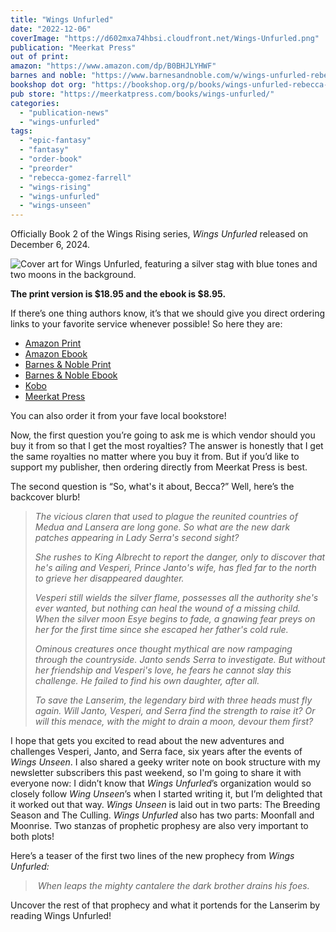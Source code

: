 ```yaml
---
title: "Wings Unfurled"
date: "2022-12-06"
coverImage: "https://d602mxa74hbsi.cloudfront.net/Wings-Unfurled.png"
publication: "Meerkat Press"
out of print: 
amazon: "https://www.amazon.com/dp/B0BHJLYHWF"
barnes and noble: "https://www.barnesandnoble.com/w/wings-unfurled-rebecca-gomez-farrell/1142462183?ean=9781946154644"
bookshop dot org: "https://bookshop.org/p/books/wings-unfurled-rebecca-gomez-farrell/18998266?"
pub store: "https://meerkatpress.com/books/wings-unfurled/"
categories:
  - "publication-news"
  - "wings-unfurled"
tags:
  - "epic-fantasy"
  - "fantasy"
  - "order-book"
  - "preorder"
  - "rebecca-gomez-farrell"
  - "wings-rising"
  - "wings-unfurled"
  - "wings-unseen"
---
```


Officially Book 2 of the Wings Rising series, _Wings Unfurled_ released on December 6, 2024. 

![Cover art for Wings Unfurled, featuring a silver stag with blue tones and two moons in the background.](https://d2ypg8o05lff0b.cloudfront.net/wp-content/uploads/sites/3/2022/11/03023406/WingsUnfurledPreOrderImage.jpg)

**The print version is $18.95 and the ebook is $8.95.**

If there’s one thing authors know, it’s that we should give you direct ordering links to your favorite service whenever possible! So here they are:

- [Amazon Print](https://www.amazon.com/Wings-Unfurled-Rebecca-Gomez-Farrell/dp/1946154644)
- [Amazon Ebook](https://www.amazon.com/Wings-Unfurled-Rising-Rebecca-Farrell-ebook/dp/B0BHJLYHWF)
- [Barnes & Noble Print](https://www.barnesandnoble.com/w/wings-unfurled-rebecca-gomez-farrell/1142462183)
- [Barnes & Noble Ebook](https://www.barnesandnoble.com/w/wings-unfurled-rebecca-gomez-farrell/1142462183)
- [Kobo](https://www.kobo.com/us/en/ebook/wings-unfurled)
- [Meerkat Press](https://meerkatpress.shop/products/wings-unfurled-by-rebecca-gomez-farrell-book-2-wings-rising)

You can also order it from your fave local bookstore!

Now, the first question you’re going to ask me is which vendor should you buy it from so that I get the most royalties? The answer is honestly that I get the same royalties no matter where you buy it from. But if you’d like to support my publisher, then ordering directly from Meerkat Press is best.

The second question is “So, what's it about, Becca?” Well, here’s the backcover blurb!

> _The vicious claren that used to plague the reunited countries of Medua and Lansera are long gone. So what are the new dark patches appearing in Lady Serra's second sight?_
>
> _She rushes to King Albrecht to report the danger, only to discover that he's ailing and Vesperi, Prince Janto's wife, has fled far to the north to grieve her disappeared daughter._
>
> _Vesperi still wields the silver flame, possesses all the authority she's ever wanted, but nothing can heal the wound of a missing child. When the silver moon Esye begins to fade, a gnawing fear preys on her for the first time since she escaped her father's cold rule._
>
> _Ominous creatures once thought mythical are now rampaging through the countryside. Janto sends Serra to investigate. But without her friendship and Vesperi's love, he fears he cannot slay this challenge. He failed to find his own daughter, after all._
>
> _To save the Lanserim, the legendary bird with three heads must fly again. Will Janto, Vesperi, and Serra find the strength to raise it? Or will this menace, with the might to drain a moon, devour them first?_

I hope that gets you excited to read about the new adventures and challenges Vesperi, Janto, and Serra face, six years after the events of _Wings Unseen_. I also shared a geeky writer note on book structure with my newsletter subscribers this past weekend, so I'm going to share it with everyone now: I didn’t know that _Wings Unfurled_’s organization would so closely follow _Wing Unseen_’s when I started writing it, but I’m delighted that it worked out that way. _Wings Unseen_ is laid out in two parts: The Breeding Season and The Culling. _Wings Unfurled_ also has two parts: Moonfall and Moonrise. Two stanzas of prophetic prophesy are also very important to both plots! 

Here’s a teaser of the first two lines of the new prophecy from _Wings Unfurled:_

>  _When leaps the mighty cantalere_ _the dark brother drains his foes._ 

Uncover the rest of that prophecy and what it portends for the Lanserim by reading Wings Unfurled!
